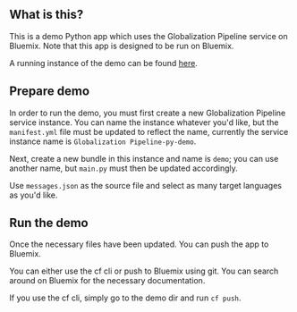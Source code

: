 <!-- Copyright IBM Corp. 2015

Licensed under the Apache License, Version 2.0 (the "License");
you may not use this file except in compliance with the License.
You may obtain a copy of the License at

http://www.apache.org/licenses/LICENSE-2.0

Unless required by applicable law or agreed to in writing, software
distributed under the License is distributed on an "AS IS" BASIS,
WITHOUT WARRANTIES OR CONDITIONS OF ANY KIND, either express or implied.
See the License for the specific language governing permissions and
limitations under the License. -->

What is this?
-------------
This is a demo Python app which uses the Globalization Pipeline service on
Bluemix. Note that this app is designed to be run on Bluemix.

A running instance of the demo can be found [here](
http://gp-python-client-demo.mybluemix.net/).

Prepare demo
-------------
In order to run the demo, you must first create a new Globalization Pipeline
service instance. You can name the instance whatever you'd like, but the
``manifest.yml`` file must be updated to reflect the name, currently the
service instance name is ``Globalization Pipeline-py-demo``.

Next, create a new bundle in this instance and name is ``demo``; you can use
another name, but ``main.py`` must then be updated accordingly.

Use ``messages.json`` as the source file and select as many target languages
as you'd like.

Run the demo
------------
Once the necessary files have been updated. You can push the app to Bluemix.

You can either use the cf cli or push to Bluemix using git. You can search
around on Bluemix for the necessary documentation.

If you use the cf cli, simply go to the demo dir and run ``cf push``.
